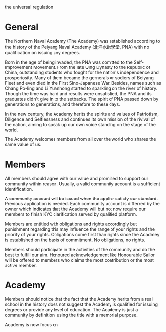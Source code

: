 the universal regulation

# General

The Northern Naval Academy (The Academy) was established according to the history of the Peiyang Naval Academy (北洋水師學堂, PNA) with no qualification on issuing any degrees.

Born in the age of being invaded, the PNA was comitted to the Self-Improvement Movement. From the late Qing Dynasty to the Republic of China, outstanding students who fought for the nation's independence and prosperiosity. Many of them became the gernerals or sodiers of Beiyang Fleet and even died in the First Sino-Japanese War. Besides, names such as Chang Po-ling and Li Yuanhong started to sparkling on the river of history. Though the time was hard and results were unsatisfied, the PNA and its graduates didn't give in to the setbacks. The spirit of PNA passed down by generations to generations, and therefore to these days.

In the new century, the Academy herits the spirits and values of Patriotism, Diligence and Selflessness and continues its own mission of the rivival of the nation, aiming to speak up our own voice standing on the stage of the world.

The Academy welcomes members from all over the world who shares the same value of us.

# Members

All members should agree with our value and promised to support our community within reason. Usually, a valid community account is a sufficient identification.

A community account will be issued when the applier satisfy our standard. Previous application is needed. Each community account is differred by the owner which indicates that the Academy will but not now require our members to finish KYC clarification served by qualified platform.

Members are entitled with obligations and rights accordingly but punishment regarding this may influence the range of your rights and the priority of your rights. Obligations come first than rights since the Acadmey is established on the basis of commitment. No obligations, no rights.

Members should participate in the activities of the community and do the best to fulfill our aim. Honoured acknowledgement like Honourable Sailor 
will be offered to members who claims the most contribution or the most active member.

# Academy

Members should notice that the fact that the Academy herits from a real school in the history does not suggest the Academy is qualified for issuing degrees or provide any level of education. The Academy is just a community by definition, using the title with a memorial purpose.

Academy is now focus on 